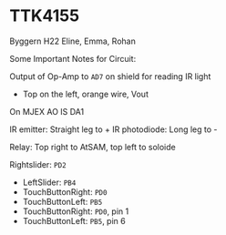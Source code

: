 # TTK4155

Byggern H22
Eline, Emma, Rohan

Some Important Notes for Circuit:

Output of Op-Amp to ``AD7`` on shield for reading IR light
- Top on the left, orange wire, Vout

On MJEX AO IS DA1

IR emitter: Straight leg to +
IR photodiode: Long leg to -

Relay: Top right to AtSAM, top left to soloide

 Rightslider: ``PD2``
 - LeftSlider: ``PB4``
 - TouchButtonRight: ``PD0``
 - TouchButtonLeft: ``PB5``
 - TouchButtonRight: ``PD0``, pin 1
 - TouchButtonLeft: ``PB5``, pin 6
